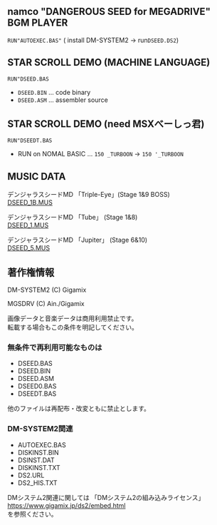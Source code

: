﻿## namco "DANGEROUS SEED for MEGADRIVE" BGM PLAYER

```RUN"AUTOEXEC.BAS"```
( install DM-SYSTEM2 -> run```DSEED.DS2```)

## STAR SCROLL DEMO (MACHINE LANGUAGE)

```RUN"DSEED.BAS```
- ```DSEED.BIN``` ... code binary
- ```DSEED.ASM``` ... assembler source

## STAR SCROLL DEMO (need MSXべーしっ君)

```RUN"DSEEDT.BAS```

* RUN on NOMAL BASIC ...
```150 _TURBOON``` -> ```150 '_TURBOON```

## MUSIC DATA

デンジャラスシードMD 「Triple-Eye」(Stage 1&9 BOSS)  
[DSEED_1B.MUS](https://f.msxplay.com/?id=https:%2F%2Fraw.githubusercontent.com%2Funiskie%2Fmsx_music_data%2Fmaster%2FMus-MGSDRV%2FDSEED_1B.MUS)

デンジャラスシードMD 「Tube」 (Stage 1&8)  
[DSEED_1.MUS](https://f.msxplay.com/?id=https:%2F%2Fraw.githubusercontent.com%2Funiskie%2Fmsx_music_data%2Fmaster%2FMus-MGSDRV%2FDSEED_1.MUS)

デンジャラスシードMD 「Jupiter」 (Stage 6&10)  
[DSEED_5.MUS](https://f.msxplay.com/?id=https:%2F%2Fraw.githubusercontent.com%2Funiskie%2Fmsx_music_data%2Fmaster%2FMus-MGSDRV%2FDSEED_5.MUS)

## 著作権情報

DM-SYSTEM2 (C) Gigamix

MGSDRV (C) Ain./Gigamix

画像データと音楽データは商用利用禁止です。  
転載する場合もこの条件を明記してください。

### 無条件で再利用可能なものは
- DSEED.BAS
- DSEED.BIN
- DSEED.ASM
- DSEED0.BAS
- DSEEDT.BAS

他のファイルは再配布・改変ともに禁止とします。

### DM-SYSTEM2関連
- AUTOEXEC.BAS
- DISKINST.BIN
- DSINST.DAT
- DISKINST.TXT
- DS2.URL
- DS2_HIS.TXT

DMシステム2関連に関しては
「DMシステム2の組み込みライセンス」  
https://www.gigamix.jp/ds2/embed.html  
を参照ください。

